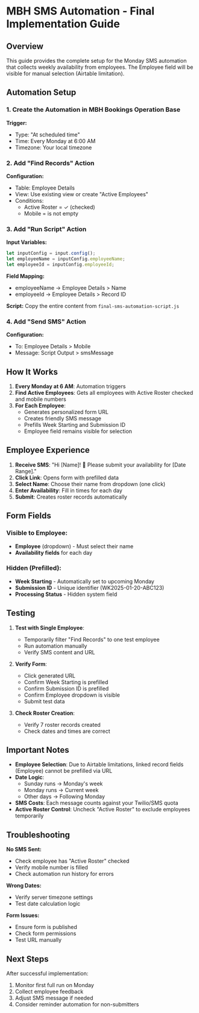 # MBH SMS Automation - Final Implementation Guide

## Overview
This guide provides the complete setup for the Monday SMS automation that collects weekly availability from employees. The Employee field will be visible for manual selection (Airtable limitation).

## Automation Setup

### 1. Create the Automation in MBH Bookings Operation Base

**Trigger:**
- Type: "At scheduled time"
- Time: Every Monday at 6:00 AM
- Timezone: Your local timezone

### 2. Add "Find Records" Action

**Configuration:**
- Table: Employee Details
- View: Use existing view or create "Active Employees"
- Conditions:
  - Active Roster = ✓ (checked)
  - Mobile = is not empty

### 3. Add "Run Script" Action

**Input Variables:**
```javascript
let inputConfig = input.config();
let employeeName = inputConfig.employeeName;
let employeeId = inputConfig.employeeId;
```

**Field Mapping:**
- employeeName → Employee Details > Name
- employeeId → Employee Details > Record ID

**Script:** Copy the entire content from `final-sms-automation-script.js`

### 4. Add "Send SMS" Action

**Configuration:**
- To: Employee Details > Mobile
- Message: Script Output > smsMessage

## How It Works

1. **Every Monday at 6 AM**: Automation triggers
2. **Find Active Employees**: Gets all employees with Active Roster checked and mobile numbers
3. **For Each Employee**: 
   - Generates personalized form URL
   - Creates friendly SMS message
   - Prefills Week Starting and Submission ID
   - Employee field remains visible for selection

## Employee Experience

1. **Receive SMS**: "Hi [Name]! 📅 Please submit your availability for [Date Range]."
2. **Click Link**: Opens form with prefilled data
3. **Select Name**: Choose their name from dropdown (one click)
4. **Enter Availability**: Fill in times for each day
5. **Submit**: Creates roster records automatically

## Form Fields

### Visible to Employee:
- **Employee** (dropdown) - Must select their name
- **Availability fields** for each day

### Hidden (Prefilled):
- **Week Starting** - Automatically set to upcoming Monday
- **Submission ID** - Unique identifier (WK2025-01-20-ABC123)
- **Processing Status** - Hidden system field

## Testing

1. **Test with Single Employee**:
   - Temporarily filter "Find Records" to one test employee
   - Run automation manually
   - Verify SMS content and URL

2. **Verify Form**:
   - Click generated URL
   - Confirm Week Starting is prefilled
   - Confirm Submission ID is prefilled
   - Confirm Employee dropdown is visible
   - Submit test data

3. **Check Roster Creation**:
   - Verify 7 roster records created
   - Check dates and times are correct

## Important Notes

- **Employee Selection**: Due to Airtable limitations, linked record fields (Employee) cannot be prefilled via URL
- **Date Logic**: 
  - Sunday runs → Monday's week
  - Monday runs → Current week
  - Other days → Following Monday
- **SMS Costs**: Each message counts against your Twilio/SMS quota
- **Active Roster Control**: Uncheck "Active Roster" to exclude employees temporarily

## Troubleshooting

**No SMS Sent:**
- Check employee has "Active Roster" checked
- Verify mobile number is filled
- Check automation run history for errors

**Wrong Dates:**
- Verify server timezone settings
- Test date calculation logic

**Form Issues:**
- Ensure form is published
- Check form permissions
- Test URL manually

## Next Steps

After successful implementation:
1. Monitor first full run on Monday
2. Collect employee feedback
3. Adjust SMS message if needed
4. Consider reminder automation for non-submitters 
